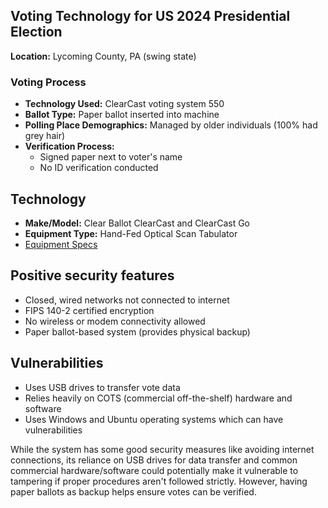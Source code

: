 ## Voting Technology for US 2024 Presidential Election

**Location:** Lycoming County, PA (swing state)

### Voting Process
- **Technology Used:** ClearCast voting system 550
- **Ballot Type:** Paper ballot inserted into machine
- **Polling Place Demographics:** Managed by older individuals (100% had grey hair)
- **Verification Process:**
  - Signed paper next to voter's name
  - No ID verification conducted

## Technology
- **Make/Model:** Clear Ballot ClearCast and ClearCast Go
- **Equipment Type:** Hand-Fed Optical Scan Tabulator
- [Equipment Specs](https://verifiedvoting.org/election-system/clear-ballot-clearcast/)

## Positive security features

- Closed, wired networks not connected to internet
- FIPS 140-2 certified encryption
- No wireless or modem connectivity allowed
- Paper ballot-based system (provides physical backup)

## Vulnerabilities

- Uses USB drives to transfer vote data
- Relies heavily on COTS (commercial off-the-shelf) hardware and software
- Uses Windows and Ubuntu operating systems which can have vulnerabilities

While the system has some good security measures like avoiding internet connections, its reliance on USB drives for data transfer and common commercial hardware/software could potentially make it vulnerable to tampering if proper procedures aren't followed strictly. However, having paper ballots as backup helps ensure votes can be verified.
